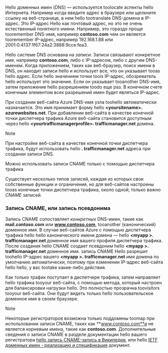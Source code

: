 Hello доменных имен (DNS) — используется toolocate аспекты hello Интернета. Например когда введите адрес в браузере или щелкните ссылку на веб-странице, в нем hello tootranslate DNS-домена в IP-адрес. Это IP-адрес Hello как почтовый адрес, но это не очень естественный понятного имени. Например, это гораздо проще tooremember DNS-имя, например **contoso.com** чем он является tooremember IP-адрес, например 192.168.1.88 или 2001:0:4137:1f67:24a2:3888:9cce:fea3.

Hello системе DNS основана на *записи*. Записи связывают конкретное *имя*, например **contoso.com**, либо с IP-адресом, либо с другим DNS-именем. Когда приложением, таких как веб-браузер, поиск имени в DNS, он находит записи hello и использует все, что он указывает tooas hello адрес. Если hello значением точки toois IP-адрес, обозреватель hello использует это значение. Если он указывает tooanother DNS-имя, затем приложение hello разрешением toodo еще раз. В конечном счете конечным элементом всех разрешений имен будет являться IP-адрес.

При создании веб-сайта Azure DNS-имя узла toohello автоматически назначается. Это имя принимает форму hello  **&lt;yoursitename&gt;. azurewebsites.net**. При добавлении веб-сайта в качестве конечной точки диспетчера трафика Azure веб-сайта становится доступным через hello  **&lt;yourtrafficmanagerprofile&gt;. trafficmanager.net** домена.

> [!NOTE]
> При настройке веб-сайта в качестве конечной точки диспетчера трафика, будут использовать hello **. trafficmanager.net** адреса при создании записи DNS.
> 
> Можно использовать записи CNAME только с помощью диспетчера трафика
> 
> 

Существует несколько типов записей, каждая из которых свои собственные функции и ограничения, но для веб-сайтов настроены tooas конечные точки диспетчера трафика, около одной; только важно *CNAME* записей.

### <a name="cname-or-alias-record"></a>Запись CNAME, или запись псевдонима
Запись CNAME сопоставляет *конкретных* DNS-имен, такие как **mail.contoso.com** или **www.contoso.com**, tooanother (канонический) доменное имя. В случае веб-сайтов Azure с помощью диспетчера трафика hello hello канонического имени домена — hello  **&lt;myapp >. trafficmanager.net** доменное имя вашего профиля диспетчера трафика. После создания hello CNAME создает псевдоним hello  **&lt;myapp >. trafficmanager.net** доменное имя. запись CNAME Hello разрешит toohello IP-адрес вашего  **&lt;myapp >. trafficmanager.net** имя домена по умолчанию автоматически, поэтому при изменении IP-адрес веб-сайта hello hello, у вас tootake какие-либо действия.

Как только трафик поступает в диспетчере трафика, затем направляет hello трафика tooyour веб-сайта, с помощью метода, который настроен для балансировки нагрузки hello. Это полностью прозрачна toovisitors tooyour веб-сайта. Они будут видеть только hello пользовательское доменное имя в своем браузере.

> [!NOTE]
> Некоторые регистраторов возможна только поддомены toomap при использовании записи CNAME, таких как **www.contoso.com**и не является корневым имена, такие как **contoso.com**. Дополнительные сведения о записи CNAME в разделе документации hello вашего регистратора <a href="http://en.wikipedia.org/wiki/CNAME_record">hello запись CNAME-запись в Википедии</a>, или hello <a href="http://tools.ietf.org/html/rfc1035">IETF доменных имен - реализацию и спецификация</a> документ.
> 
> 

